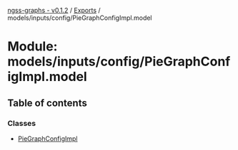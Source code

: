 [ngss-graphs - v0.1.2](../README.md) / [Exports](../modules.md) / models/inputs/config/PieGraphConfigImpl.model

# Module: models/inputs/config/PieGraphConfigImpl.model

## Table of contents

### Classes

- [PieGraphConfigImpl](../classes/models_inputs_config_piegraphconfigimpl_model.piegraphconfigimpl.md)
